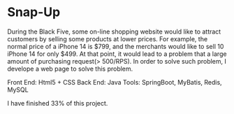 # Snap-Up

During the Black Five, some on-line shopping website would like to attract customers by selling some products at lower prices.
For example, the normal price of a iPhone 14 is $799, and the merchants would like to sell 10 iPhone 14 for only $499.
At that point, it would lead to a problem that a large amount of purchasing request(> 500/RPS). In order to solve such problem,
I develope a web page to solve this problem.

Front End: Html5 + CSS
Back End: Java
Tools: SpringBoot, MyBatis, Redis, MySQL

I have finished 33% of this project.
